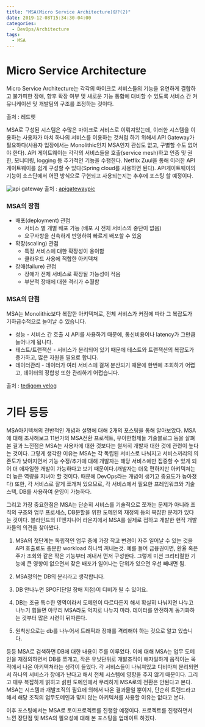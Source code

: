 ```yaml
---
title: "MSA(Micro Service Architecture)란?(2)"
date: 2019-12-08T15:34:30-04:00
categories:
  - DevOps/Architecture
tags:
  - MSA
---
```


# Micro Service Architecture

Micro Service Architecture는 각각의 마이크로 서비스들의 기능을 유연하게 결합하고 불가피한 장애, 향후 확장 여부 및 새로운 기능 통합에 대비할 수 있도록 서비스 간 커뮤니케이션 및 개발팀의 구조를 조정하는 것이다.

출처 : 레드햇

MSA로 구성된 시스템은 수많은 마이크로 서비스로 이뤄져있는데, 이러한 시스템을 이용하는 사용자가 마치 하나의 서비스를 이용하는 것처럼 하기 위해서 API Gateway가 필요하다(사용자 입장에서는 Monolithic인지 MSA인지 관심도 없고, 구별할 수도 없어야 한다). API 게이트웨이는 각각의 서비스들을 호출(service mesh)하고 인증 및 권한, 모니터링, logging 등 추가적인 기능을 수행한다. Netflix Zuul을 통해 이러한 API게이트웨이를 쉽게 구성할 수 있다(Spring cloud를 사용하면 된다). API게이트웨이의 기능이 소스단에서 어떤 방식으로 구현되고 사용되는지는 추후에 포스팅 할 예정이다.

![api gateway](https://d1jnx9ba8s6j9r.cloudfront.net/blog/wp-content/uploads/2018/02/Architecture-Of-Microservices-Microservice-Architecture-Edureka.png)
출처 : [apigatewaypic](https://dzone.com/articles/microservice-architecture-learn-build-and-deploy-a)

### MSA의 장점
- 배포(deployment) 관점
  - 서비스 별 개별 배포 가능 (배포 시 전체 서비스의 중단이 없음)
  - 요구사항을 신속하게 반영하여 빠르게 배포할 수 있음
- 확장(scaling) 관점
  - 특정 서비스에 대한 확장성이 용이함
  - 클라우드 사용에 적합한 아키텍쳐
- 장애(failure) 관점
  - 장애가 전체 서비스로 확장될 가능성이 적음
  - 부분적 장애에 대한 격리가 수월함
 
### MSA의 단점
MSA는 Monolithic보다 복잡한 아키텍쳐로, 전체 서비스가 커짐에 따라 그 복잡도가 기하급수적으로 늘어날 수 있습니다.
- 성능 - 서비스 간 호출 시 API를 사용하기 때문에, 통신비용이나 latency가 그만큼 늘어나게 됩니다.
- 테스트/트랜잭션 - 서비스가 분리되어 있기 때문에 테스트와 트랜잭션의 복잡도가 증가하고, 많은 자원을 필요로 합니다.
- 데이터관리 - 데이터가 여러 서비스에 걸쳐 분산되기 때문에 한번에 조회하기 어렵고, 데이터의 정합성 또한 관리하기 어렵습니다.

출처 : [tedigom velog](https://velog.io/@tedigom)

# 기타 등등
MSA아키텍쳐의 전반적인 개념과 설명에 대해 2개의 포스팅을 통해 알아보았다. MSA에 대해 조사해보고 11번가의 MSA전환 프로젝트, 우아한형제들 기술블로그 등을 살펴본 결과 느낀점은 MSA는 사용자에 대한 것보다는 철저히 개발자 대한 것에 관련이 높다는 것이다. 
그렇게 생각한 이유는 MSA는 각 독립된 서비스로 나눠지고 서비스끼리의 의존도가 낮아지면서 기능 수정/추가에 대해 개발자는 해당 서비스에만 집중할 수 있게 되어 더 애자일한 개발이 가능하다고 보기 때문이다.(개발자는 더욱 편하지만 아키텍쳐는 더 높은 역량을 지녀야 할 것이다. 때문에 DevOps라는 개념이 생기고 중요도가 높아졌다)
또한, 각 서비스로 잘게 쪼개져 있으므로, 각 서비스에서 필요한 프레임워크와 기술스택, DB를 사용하여 운영이 가능하다.

그리고 가장 중요한점은 MSA는 단순히 서비스를 기술적으로 쪼개는 문제가 아니라 조직의 구조와 업무 프로세스, DB분할을 위한 도메인의 재정의 등의 복잡한 문제가 있다는 것이다. 블라인드의 IT엔지니어 라운지에서 MSA를 실제로 접하고 개발한 현직 개발자들의 의견을 찾아봤다.

1. MSA의 첫단계는 독립적인 업무 중에 가장 작고 변경이 자주 일어날 수 있는 것을 API 호출로도 충분한 workload 하나씩 꺼내는것. 예를 들어 금융권이면, 환율 혹은 주가 조회와 같은 작은 기능부터 꺼내서 먼저 구성한다. 그렇게 미션 크리티컬한 기능에 큰 영향이 없으면서 잦은 배포가 일어나는 단위가 있으면 우선 빼내면 됨.

2. MSA정의는 DB의 분리라고 생각합니다.

3. DB 안나누면 SPOF(단일 장애 지점)이 디비가 될 수 있어요.

4. DB는 조금 특수한 영역이라서 도메인이 다르다든지 해서 확실히 나눠지면 나누고 나누기 힘들면 아무리 MSA라도 억지로 나누지 마라. 데이터를 안전하게 동기화하는 것부터 많은 시련이 뒤따른다.

5. 원칙상으로는 db를 나누어서 트래픽과 장애를 격리해야 하는 것으로 알고 있습니다.

등등 MSA로 검색하면 DB에 대한 내용이 주를 이루었다. 이에 대해 MSA는 업무 도메인을 재정의하면서 DB를 쪼개고, 작은 유닛단위로 개발조직이 애자일하게 움직이는 목적에서 나온 아키텍쳐라는 생각이 들었다.
각 서비스들이 나눠져있고 디비마져 분리되면서 하나의 서비스가 장애가 난다고 해서 전체 시스템에 영향을 주지 않기 때문이다.
그리고 매우 복잡하게 얽히고 섥힌 도메인에서 무리하게 MSA로의 전환은 안된다고 본다. MSA는 시스템과 개발조직의 필요에 의해서 나온 결과물일 뿐이지, 단순히 트렌드라고 해서 해당 조직의 업무도메인과 맞지 않는 아키텍쳐를 사용할 이유는 없다고 본다.

이후 포스팅에서는 MSA로 토이프로젝트를 진행할 예정이다. 프로젝트를 진행하면서 느낀 장단점 및 MSA의 필요성에 대해 본 포스팅을 업데이트 하겠다.

